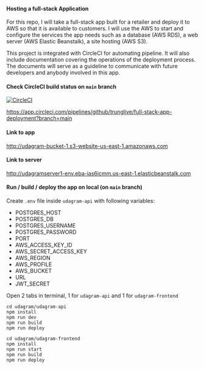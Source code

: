 #### Hosting a full-stack Application

For this repo, I will take a full-stack app built for a retailer and deploy it to AWS so that it is available to customers. I will use the AWS to start and configure the services the app needs such as a database (AWS RDS), a web server (AWS Elastic Beanstalk), a site hosting (AWS S3).

This project is integrated with CircleCI for automating pipeline. It will also include documentation covering the operations of the deployment process. The documents will serve as a guideline to communicate with future developers and anybody involved in this app.

#### Check CircleCI build status on `main` branch
[![CircleCI](https://circleci.com/gh/trunglive/full-stack-app-deployment/tree/main.svg?style=svg)](https://circleci.com/gh/trunglive/full-stack-app-deployment/tree/main)

https://app.circleci.com/pipelines/github/trunglive/full-stack-app-deployment?branch=main

#### Link to app
http://udagram-bucket-1.s3-website-us-east-1.amazonaws.com

#### Link to server
http://udagramserver1-env.eba-ias6icmm.us-east-1.elasticbeanstalk.com

#### Run / build / deploy the app on local (on `main` branch)

Create `.env` file inside `udagram-api` with following variables:
+ POSTGRES_HOST
+ POSTGRES_DB
+ POSTGRES_USERNAME
+ POSTGRES_PASSWORD
+ PORT
+ AWS_ACCESS_KEY_ID
+ AWS_SECRET_ACCESS_KEY
+ AWS_REGION
+ AWS_PROFILE
+ AWS_BUCKET
+ URL
+ JWT_SECRET

Open 2 tabs in terminal, 1 for `udagram-api` and 1 for `udagram-frontend`

```shell
cd udagram/udagram-api
npm install
npm run dev
npm run build
npm run deploy
```

```shell
cd udagram/udagram-frontend
npm install
npm run start
npm run build
npm run deploy
```
